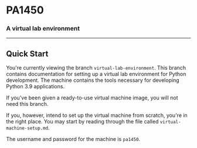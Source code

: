 # PA1450
### A virtual lab environment
***

## Quick Start

You're currently viewing the branch `virtual-lab-environment`. This branch contains documentation for setting up a virtual lab environment for Python development. The machine contains the tools necessary for developing Python 3.9 applications.

If you've been given a ready-to-use virtual machine image, you will not need this branch.

If you, however, intend to set up the virtual machine from scratch, you're in the right place. You may start by reading through the file called `virtual-machine-setup.md`.

The username and password for the machine is `pa1450`.
